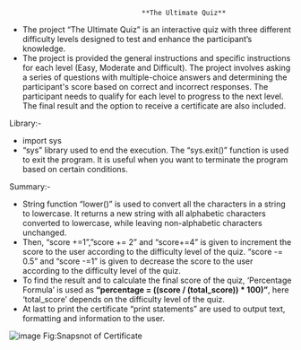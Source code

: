                                      **The Ultimate Quiz**
                                             

- The project “The Ultimate Quiz” is an interactive quiz with three different difficulty levels designed to test and enhance the participant’s knowledge.
- The project is provided the general instructions and specific instructions for each level (Easy, Moderate and Difficult). The project involves asking a series of questions with multiple-choice answers and determining the participant's score based on correct and incorrect responses. The participant needs to qualify for each level to progress to the next level. The final result and the option to receive a certificate are also included.

Library:-
- import sys
- “sys” library used to end the execution. The “sys.exit()” function is used to exit the program. It is useful when you want to terminate the program based on certain conditions.

Summary:-
- String function “lower()” is used to convert all the characters in a string to lowercase. It returns a new string with all alphabetic characters converted to lowercase, while leaving non-alphabetic characters unchanged.
- Then, “score +=1”,”score += 2” and “score+=4” is given to increment the score to the user according to the difficulty level of the quiz.
“score -= 0.5” and “score -=1” is given to decrease the score to the user according to the difficulty level of the quiz.
- To find the result and to calculate the final score of the quiz, ‘Percentage Formula’ is used as **“percentage = ((score / (total_score)) * 100)”**, here ‘total_score’ depends on the difficulty level of the quiz.
- At last to print the certificate “print statements” are used to output text, formatting and information to the user.

 ![image](https://github.com/Rkaayush04/The-Ultimate-Quiz/assets/152067559/a66ab2a2-d078-4a89-9625-f694a1784d1b)
                             Fig:Snapsnot of Certificate
